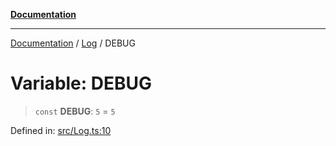 [**Documentation**](../../README.md)

***

[Documentation](../../README.md) / [Log](../README.md) / DEBUG

# Variable: DEBUG

> `const` **DEBUG**: `5` = `5`

Defined in: [src/Log.ts:10](https://github.com/Christian-Me/folder-to-tags-plugin/blob/a733ed2c2245ed051659b6c3e9c71ef47c30835a/src/Log.ts#L10)
